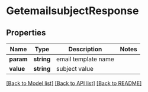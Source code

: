 # GetemailsubjectResponse

## Properties
Name | Type | Description | Notes
------------ | ------------- | ------------- | -------------
**param** | **string** | email template name | 
**value** | **string** | subject value | 

[[Back to Model list]](../README.md#documentation-for-models) [[Back to API list]](../README.md#documentation-for-api-endpoints) [[Back to README]](../README.md)


